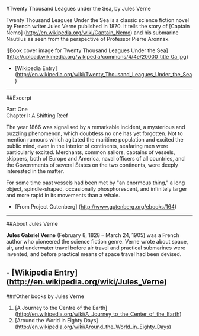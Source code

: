 #Twenty Thousand Leagues under the Sea, by Jules Verne

Twenty Thousand Leagues Under the Sea is a classic science fiction novel by French writer Jules Verne published in 1870. It tells the story of [Captain Nemo] (http://en.wikipedia.org/wiki/Captain_Nemo) and his submarine Nautilus as seen from the perspective of Professor Pierre Aronnax.

![Book cover image for Twenty Thousand Leagues Under the Sea] (http://upload.wikimedia.org/wikipedia/commons/4/4e/20000_title_0a.jpg)

- [Wikipedia Entry] (http://en.wikipedia.org/wiki/Twenty_Thousand_Leagues_Under_the_Sea)

_________________________________________________________________________________________

##Excerpt

Part One  
Chapter I: A Shifting Reef


The year 1866 was signalised by a remarkable incident, a mysterious and puzzling phenomenon, which doubtless no one has yet forgotten. Not to mention rumours which agitated the maritime population and excited the public mind, even in the interior of continents, seafaring men were particularly excited. Merchants, common sailors, captains of vessels, skippers, both of Europe and America, naval officers of all countries, and the Governments of several States on the two continents, were deeply interested in the matter.

For some time past vessels had been met by "an enormous thing," a long object, spindle-shaped, occasionally phosphorescent, and infinitely larger and more rapid in its movements than a whale.

- [From Project Gutenberg] (http://www.gutenberg.org/ebooks/164)

______________________________________________________________________________

##About Jules Verne

__Jules Gabriel Verne__ (February 8, 1828 – March 24, 1905) was a French author who pioneered the science fiction genre. Verne wrote about space, air, and underwater travel before air travel and practical submarines were invented, and before practical means of space travel had been devised.

## - [Wikipedia Entry] (http://en.wikipedia.org/wiki/Jules_Verne)

###Other books by Jules Verne 
1. [A Journey to the Centre of the Earth] (http://en.wikipedia.org/wiki/A_Journey_to_the_Center_of_the_Earth)  
2. [Around the World in Eighty Days] (http://en.wikipedia.org/wiki/Around_the_World_in_Eighty_Days)
